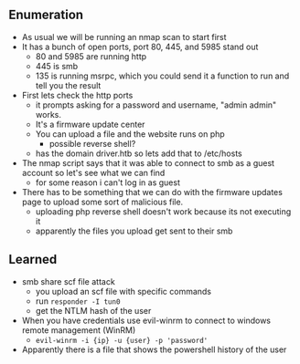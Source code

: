 ## Enumeration
- As usual we will be running an nmap scan to start first
- It has a bunch of open ports, port 80, 445, and 5985 stand out
	- 80 and 5985 are running http
	- 445 is smb
	- 135 is running msrpc, which you could send it a function to run and tell you the result
- First lets check the http ports
	- it prompts asking for a password and username, "admin admin" works.
	- It's a firmware update center
	- You can upload a file and the website runs on php
		- possible reverse shell?
	- has the domain driver.htb so lets add that to /etc/hosts
- The nmap script says that it was able to connect to smb as a guest account so let's see what we can find
	- for some reason i can't log in as guest
- There has to be something that we can do with the firmware updates page to upload some sort of malicious file.
	- uploading php reverse shell doesn't work because its not executing it
	- apparently the files you upload get sent to their smb

## Learned
- smb share scf file attack
	- you upload an scf file with specific commands
	- run `responder -I tun0`
	- get the NTLM hash of the user
- When you have credentials use evil-winrm to connect to windows remote management (WinRM)
	- `evil-winrm -i {ip} -u {user} -p 'password'`
- Apparently there is a file that shows the powershell history of the user